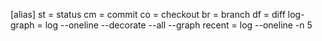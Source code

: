 [alias]
        st = status
        cm = commit
        co = checkout
        br = branch
        df = diff
        log-graph = log --oneline --decorate --all --graph
        recent = log --oneline -n 5
